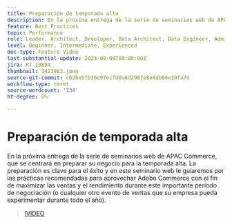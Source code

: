```yaml
---
title: Preparación de temporada alta
description: En la próxima entrega de la serie de seminarios web de APAC Commerce, que se centrará en preparar su negocio para la temporada alta. La preparación es clave para el éxito y en este seminario web le guiaremos por las prácticas recomendadas para aprovechar Adobe Commerce con el fin de maximizar las ventas y el rendimiento durante este importante período de negociación (o cualquier otro evento de ventas que su empresa pueda experimentar durante todo el año).
feature: Best Practices
topic: Performance
role: Leader, Architect, Developer, Data Architect, Data Engineer, Admin, User
level: Beginner, Intermediate, Experienced
doc-type: Feature Video
last-substantial-update: 2023-09-08T00:00:00Z
jira: KT-13894
thumbnail: 3423983.jpeg
source-git-commit: c626e5fb36e97ecfd0a6d2987e8e8db66e30fa7d
workflow-type: tm+mt
source-wordcount: '134'
ht-degree: 0%

---
```



# Preparación de temporada alta

En la próxima entrega de la serie de seminarios web de APAC Commerce, que se centrará en preparar su negocio para la temporada alta. La preparación es clave para el éxito y en este seminario web le guiaremos por las prácticas recomendadas para aprovechar Adobe Commerce con el fin de maximizar las ventas y el rendimiento durante este importante período de negociación (o cualquier otro evento de ventas que su empresa pueda experimentar durante todo el año).

>[!VIDEO](https://video.tv.adobe.com/v/3423983/?learn=on)


